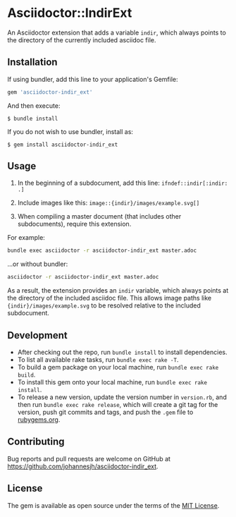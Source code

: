 # Asciidoctor::IndirExt

An Asciidoctor extension that adds a variable `indir`, which always points to the directory of the currently included asciidoc file.


## Installation

If using bundler, add this line to your application's Gemfile:

```ruby
gem 'asciidoctor-indir_ext'
```

And then execute:

    $ bundle install


If you do not wish to use bundler, install as:

    $ gem install asciidoctor-indir_ext


## Usage

1. In the beginning of a subdocument, add this line:
`ifndef::indir[:indir: .]`

2. Include images like this:
`image::{indir}/images/example.svg[]`

3. When compiling a master document (that includes other subdocuments), require this extension.

For example:

```bash
bundle exec asciidoctor -r asciidoctor-indir_ext master.adoc
```


...or without bundler:

```bash
asciidoctor -r asciidoctor-indir_ext master.adoc
```

As a result, the extension provides an `indir` variable, which always points at the directory of the included asciidoc file. This allows image paths like `{indir}/images/example.svg` to be resolved relative to the included subdocument.



## Development

* After checking out the repo, run `bundle install` to install dependencies.
* To list all available rake tasks, run `bundle exec rake -T`.
* To build a gem package on your local machine, run `bundle exec rake build`.
* To install this gem onto your local machine, run `bundle exec rake install`.
* To release a new version, update the version number in `version.rb`, and then run `bundle exec rake release`, which will create a git tag for the version, push git commits and tags, and push the `.gem` file to [rubygems.org](https://rubygems.org).


## Contributing

Bug reports and pull requests are welcome on GitHub at https://github.com/johannesjh/asciidoctor-indir_ext.


## License

The gem is available as open source under the terms of the [MIT License](https://opensource.org/licenses/MIT).
